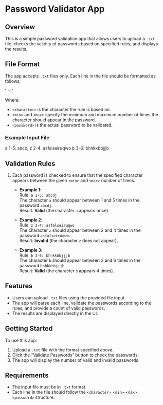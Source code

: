 # Password Validator App

## Overview

This is a simple password validation app that allows users to upload a `.txt` file, checks the validity of passwords based on specified rules, and displays the results.

## File Format

The app accepts `.txt` files only. Each line in the file should be formatted as follows:

'<character> <min>-<max>: <password>'

Where:
- `<character>` is the character the rule is based on.
- `<min>` and `<max>` specify the minimum and maximum number of times the character should appear in the password.
- `<password>` is the actual password to be validated.

### Example Input File

a 1-5: abcdj z 2-4: asfalseiruqwo b 3-6: bhhkkbbjjjb

## Validation Rules

1. Each password is checked to ensure that the specified character appears between the given `<min>` and `<max>` number of times.
   
   - **Example 1**:  
     Rule: `a 1-5: abcdj`  
     The character `a` should appear between 1 and 5 times in the password `abcdj`.  
     Result: **Valid** (the character `a` appears once).

   - **Example 2**:  
     Rule: `z 2-4: asfalseiruqwo`  
     The character `z` should appear between 2 and 4 times in the password `asfalseiruqwo`.  
     Result: **Invalid** (the character `z` does not appear).

   - **Example 3**:  
     Rule: `b 3-6: bhhkkbbjjjb`  
     The character `b` should appear between 3 and 6 times in the password `bhhkkbbjjjb`.  
     Result: **Valid** (the character `b` appears 4 times).

## Features

- Users can upload `.txt` files using the provided file input.
- The app will parse each line, validate the passwords according to the rules, and provide a count of valid passwords.
- The results are displayed directly in the UI.

## Getting Started

To use this app:

1. Upload a `.txt` file with the format specified above.
2. Click the "Validate Passwords" button to check the passwords.
3. The app will display the number of valid and invalid passwords.

## Requirements

- The input file must be in `.txt` format.
- Each line in the file should follow the `<character> <min>-<max>: <password>` structure.

